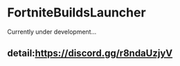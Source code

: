 # FortniteBuildsLauncher
Currently under development...

## detail:https://discord.gg/r8ndaUzjyV ##

